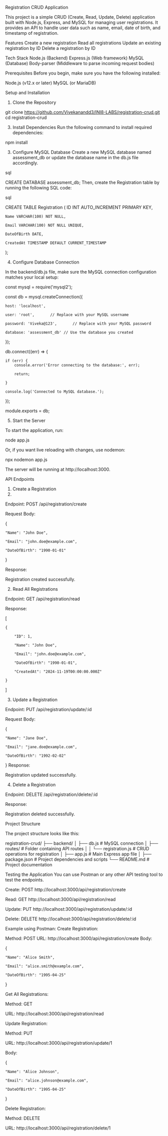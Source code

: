 Registration CRUD Application


This project is a simple CRUD (Create, Read, Update, Delete) application built with Node.js, Express, and MySQL for managing user registrations. It provides an API to handle user data such as name, email, date of birth, and timestamp of registration.



Features
Create a new registration
Read all registrations
Update an existing registration by ID
Delete a registration by ID


Tech Stack
Node.js (Backend)
Express.js (Web framework)
MySQL (Database)
Body-parser (Middleware to parse incoming request bodies)



Prerequisites
Before you begin, make sure you have the following installed:

Node.js (v12.x or later)
MySQL (or MariaDB)



Setup and Installation


1. Clone the Repository

git clone https://github.com/Vivekanandd3/INI8-LABS/registration-crud.git
cd registration-crud


3. Install Dependencies
Run the following command to install required dependencies:

npm install


3. Configure MySQL Database
Create a new MySQL database named assessment_db or update the database name in the db.js file accordingly.

sql

CREATE DATABASE assessment_db;
Then, create the Registration table by running the following SQL code:

sql

CREATE TABLE Registration (
    ID INT AUTO_INCREMENT PRIMARY KEY,
    
    Name VARCHAR(100) NOT NULL,
    
    Email VARCHAR(100) NOT NULL UNIQUE,
    
    DateOfBirth DATE,
    
    CreatedAt TIMESTAMP DEFAULT CURRENT_TIMESTAMP
    
);

4. Configure Database Connection

In the backend/db.js file, make sure the MySQL connection configuration matches your local setup:


const mysql = require('mysql2');

const db = mysql.createConnection({

    host: 'localhost',
    
    user: 'root',       // Replace with your MySQL username
    
    password: 'Viveka@123',       // Replace with your MySQL password
    
    database: 'assessment_db' // Use the database you created
    
});


db.connect((err) => {

    if (err) {
        console.error('Error connecting to the database:', err);
        
        return;
        
    }
    
    console.log('Connected to MySQL database.');
    
});

module.exports = db;


5. Start the Server

To start the application, run:


node app.js

Or, if you want live reloading with changes, use nodemon:


npx nodemon app.js

The server will be running at http://localhost:3000.

API Endpoints
1. Create a Registration
2. 
Endpoint: POST /api/registration/create

Request Body:


{

    "Name": "John Doe",
    
    "Email": "john.doe@example.com",
    
    "DateOfBirth": "1990-01-01"
    
}

Response:



Registration created successfully.

2. Read All Registrations

Endpoint: GET /api/registration/read

Response:


[

    {
    
        "ID": 1,
        
        "Name": "John Doe",
        
        "Email": "john.doe@example.com",
        
        "DateOfBirth": "1990-01-01",
        
        "CreatedAt": "2024-11-19T00:00:00.000Z"
        
    }
    
]

3. Update a Registration

Endpoint: PUT /api/registration/update/:id

Request Body:


{

    "Name": "Jane Doe",
    
    "Email": "jane.doe@example.com",
    
    "DateOfBirth": "1992-02-02"
    
}
Response:


Registration updated successfully.

4. Delete a Registration

Endpoint: DELETE /api/registration/delete/:id


Response:


Registration deleted successfully.


Project Structure


The project structure looks like this:


registration-crud/
├── backend/
│   ├── db.js                 # MySQL connection
│   ├── routes/               # Folder containing API routes
│   │   └── registration.js   # CRUD operations for registration
│   ├── app.js                # Main Express app file
│   ├── package.json          # Project dependencies and scripts
└── README.md                 # Project documentation


Testing the Application
You can use Postman or any other API testing tool to test the endpoints.

Create: POST http://localhost:3000/api/registration/create


Read: GET http://localhost:3000/api/registration/read



Update: PUT http://localhost:3000/api/registration/update/:id



Delete: DELETE http://localhost:3000/api/registration/delete/:id




Example using Postman:
Create Registration:


Method: POST
URL: http://localhost:3000/api/registration/create
Body:

{

    "Name": "Alice Smith",
    
    "Email": "alice.smith@example.com",
    
    "DateOfBirth": "1995-04-25"
    
}

Get All Registrations:

Method: GET

URL: http://localhost:3000/api/registration/read

Update Registration:


Method: PUT

URL: http://localhost:3000/api/registration/update/1


Body:

{

    "Name": "Alice Johnson",
    
    "Email": "alice.johnson@example.com",
    
    "DateOfBirth": "1995-04-25"
    
}

Delete Registration:

Method: DELETE

URL: http://localhost:3000/api/registration/delete/1


